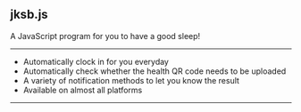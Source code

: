 ## jksb.js
A JavaScript program for you to have a good sleep!

---
- Automatically clock in for you everyday
- Automatically check whether the health QR code needs to be uploaded
- A variety of notification methods to let you know the result
- Available on almost all platforms
---
